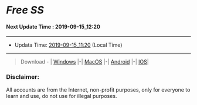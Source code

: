 
# *Free SS*

#### Next Update Time : 2019-09-15_12:20

---
* Updata Time: [2019-09-15_11:20](https://github.com/Geek-007/free-SS/blob/master/2019-09-15_11:20_FreeSS.txt) (Local Time)
---

> Download - | [Windows](https://github.com/shadowsocks/shadowsocks-windows/releases) |-| [MacOS](https://github.com/shadowsocks/shadowsocks-iOS/releases) |-| [Android](https://github.com/shadowsocks/shadowsocks-android/releases) |-| [IOS](https://itunes.apple.com/us/)|

### Disclaimer:
All accounts are from the Internet, non-profit purposes, only for everyone to learn and use, do not use for illegal purposes.
<br>
